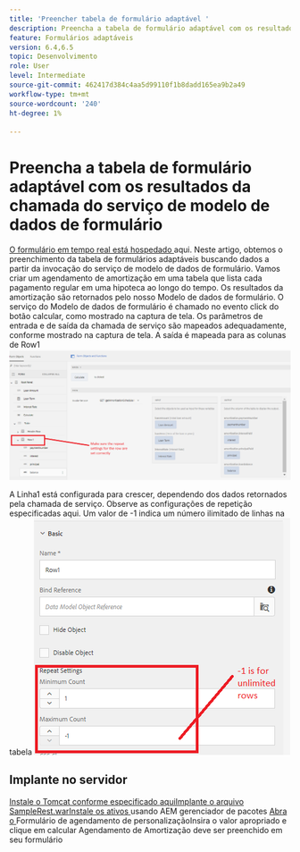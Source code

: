 ```yaml
---
title: 'Preencher tabela de formulário adaptável '
description: Preencha a tabela de formulário adaptável com os resultados das chamadas do serviço de modelo de dados de formulário
feature: Formulários adaptáveis
version: 6.4,6.5
topic: Desenvolvimento
role: User
level: Intermediate
source-git-commit: 462417d384c4aa5d99110f1b8dadd165ea9b2a49
workflow-type: tm+mt
source-wordcount: '240'
ht-degree: 1%

---
```



# Preencha a tabela de formulário adaptável com os resultados da chamada do serviço de modelo de dados de formulário

[O formulário em tempo real está hospedado ](https://forms.enablementadobe.com/content/dam/formsanddocuments/amortization/jcr:content?wcmmode=disabled)
aqui. Neste artigo, obtemos o preenchimento da tabela de formulários adaptáveis buscando dados a partir da invocação do serviço de modelo de dados de formulário. Vamos criar um agendamento de amortização em uma tabela que lista cada pagamento regular em uma hipoteca ao longo do tempo. Os resultados da amortização são retornados pelo nosso Modelo de dados de formulário. O serviço do Modelo de dados de formulário é chamado no evento click do botão calcular, como mostrado na captura de tela. Os parâmetros de entrada e de saída da chamada de serviço são mapeados adequadamente, conforme mostrado na captura de tela. A saída é mapeada para as colunas de Row1
![clickevent](assets/amortization.PNG)

A Linha1 está configurada para crescer, dependendo dos dados retornados pela chamada de serviço. Observe as configurações de repetição especificadas aqui. Um valor de -1 indica um número ilimitado de linhas na tabela
![Linha1](assets/rowconfiguration.PNG)

## Implante no servidor

[Instale o Tomcat conforme especificado ](/help/forms/ic-print-channel-tutorial/set-up-tomcat.md)
[aquiImplante o ](https://forms.enablementadobe.com/content/DemoServerBundles/SampleRest.war)
[arquivo SampleRest.warInstale os ativos  ](assets/amortizationschedule.zip) usando AEM gerenciador de pacotes 
[Abra o ](http://localhost:4502/content/dam/formsanddocuments/amortization/jcr:content?wcmmode=disabled)
Formulário de agendamento de personalizaçãoInsira o valor apropriado e clique em calcular Agendamento de Amortização deve ser preenchido em seu formulário

